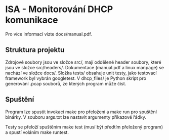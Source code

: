 # ISA - Monitorování DHCP komunikace

Pro více informací vizte docs/manual.pdf.

## Struktura projektu
Zdrojové soubory jsou ve složce src/, mají oddělené header soubory, které jsou ve složce src/headers/.
Dokumentace (manual.pdf a linux manpage) se nachází ve složce docs/.
Složka tests/ obsahuje unit testy, jako testovací framework byl vybrán googletest.
V dhcp_files/ je Python skript pro generování .pcap souborů, ze kterých program může číst.

## Spuštění
Program lze spustit invokací make pro přeložení a make run pro spuštění binárky.
V souboru args.txt lze nastavit argumenty příkazové řádky.

Testy se přeloží spuštěním make test (musí být předtím přeložený program) a spustí voláním make runtest.